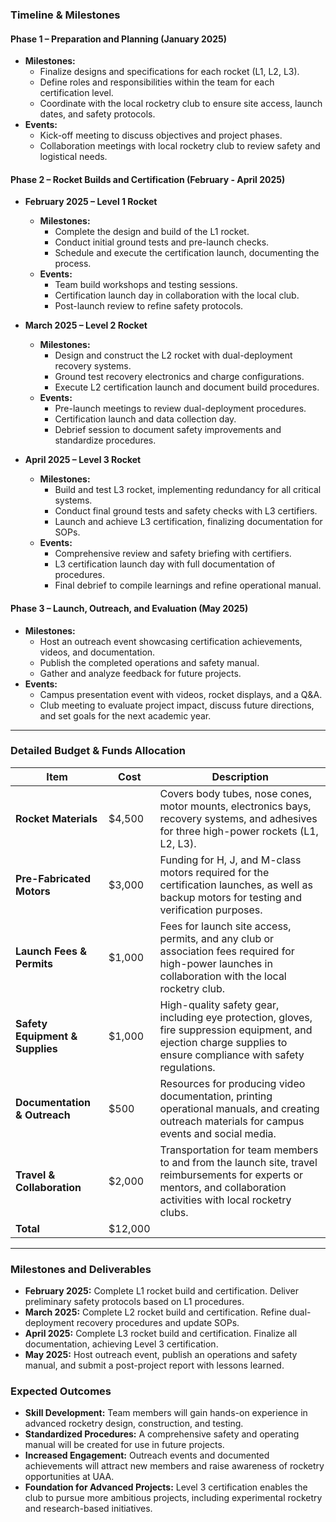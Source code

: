 ### Timeline & Milestones

#### Phase 1 – Preparation and Planning (January 2025)
   - **Milestones:**
     - Finalize designs and specifications for each rocket (L1, L2, L3).
     - Define roles and responsibilities within the team for each certification level.
     - Coordinate with the local rocketry club to ensure site access, launch dates, and safety protocols.
   - **Events:**
     - Kick-off meeting to discuss objectives and project phases.
     - Collaboration meetings with local rocketry club to review safety and logistical needs.

#### Phase 2 – Rocket Builds and Certification (February - April 2025)
   - **February 2025 – Level 1 Rocket**
     - **Milestones:**
       - Complete the design and build of the L1 rocket.
       - Conduct initial ground tests and pre-launch checks.
       - Schedule and execute the certification launch, documenting the process.
     - **Events:**
       - Team build workshops and testing sessions.
       - Certification launch day in collaboration with the local club.
       - Post-launch review to refine safety protocols.

   - **March 2025 – Level 2 Rocket**
     - **Milestones:**
       - Design and construct the L2 rocket with dual-deployment recovery systems.
       - Ground test recovery electronics and charge configurations.
       - Execute L2 certification launch and document build procedures.
     - **Events:**
       - Pre-launch meetings to review dual-deployment procedures.
       - Certification launch and data collection day.
       - Debrief session to document safety improvements and standardize procedures.

   - **April 2025 – Level 3 Rocket**
     - **Milestones:**
       - Build and test L3 rocket, implementing redundancy for all critical systems.
       - Conduct final ground tests and safety checks with L3 certifiers.
       - Launch and achieve L3 certification, finalizing documentation for SOPs.
     - **Events:**
       - Comprehensive review and safety briefing with certifiers.
       - L3 certification launch day with full documentation of procedures.
       - Final debrief to compile learnings and refine operational manual.

#### Phase 3 – Launch, Outreach, and Evaluation (May 2025)
   - **Milestones:**
     - Host an outreach event showcasing certification achievements, videos, and documentation.
     - Publish the completed operations and safety manual.
     - Gather and analyze feedback for future projects.
   - **Events:**
     - Campus presentation event with videos, rocket displays, and a Q&A.
     - Club meeting to evaluate project impact, discuss future directions, and set goals for the next academic year.

---

### Detailed Budget & Funds Allocation

| **Item**                    | **Cost** | **Description**                                                                                                                                                                      |
|-----------------------------|----------|--------------------------------------------------------------------------------------------------------------------------------------------------------------------------------------|
| **Rocket Materials**        | $4,500   | Covers body tubes, nose cones, motor mounts, electronics bays, recovery systems, and adhesives for three high-power rockets (L1, L2, L3).                                           |
| **Pre-Fabricated Motors**   | $3,000   | Funding for H, J, and M-class motors required for the certification launches, as well as backup motors for testing and verification purposes.                                        |
| **Launch Fees & Permits**   | $1,000   | Fees for launch site access, permits, and any club or association fees required for high-power launches in collaboration with the local rocketry club.                              |
| **Safety Equipment & Supplies** | $1,000 | High-quality safety gear, including eye protection, gloves, fire suppression equipment, and ejection charge supplies to ensure compliance with safety regulations.                   |
| **Documentation & Outreach**| $500     | Resources for producing video documentation, printing operational manuals, and creating outreach materials for campus events and social media.                                       |
| **Travel & Collaboration**  | $2,000   | Transportation for team members to and from the launch site, travel reimbursements for experts or mentors, and collaboration activities with local rocketry clubs.                   |
| **Total**                   | $12,000  |                                                                                                                                                                                      |

---

### Milestones and Deliverables

- **February 2025:** Complete L1 rocket build and certification. Deliver preliminary safety protocols based on L1 procedures.
- **March 2025:** Complete L2 rocket build and certification. Refine dual-deployment recovery procedures and update SOPs.
- **April 2025:** Complete L3 rocket build and certification. Finalize all documentation, achieving Level 3 certification.
- **May 2025:** Host outreach event, publish an operations and safety manual, and submit a post-project report with lessons learned.

### Expected Outcomes

- **Skill Development:** Team members will gain hands-on experience in advanced rocketry design, construction, and testing.
- **Standardized Procedures:** A comprehensive safety and operating manual will be created for use in future projects.
- **Increased Engagement:** Outreach events and documented achievements will attract new members and raise awareness of rocketry opportunities at UAA.
- **Foundation for Advanced Projects:** Level 3 certification enables the club to pursue more ambitious projects, including experimental rocketry and research-based initiatives.